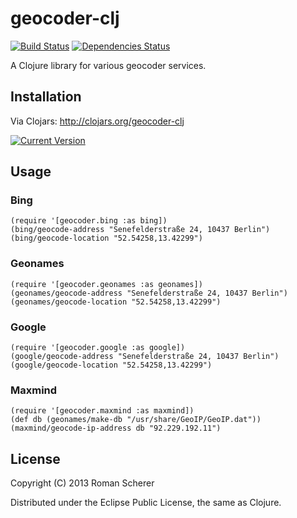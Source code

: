 # geocoder-clj
  [![Build Status](https://travis-ci.org/r0man/geocoder-clj.png)](https://travis-ci.org/r0man/geocoder-clj)
  [![Dependencies Status](http://jarkeeper.com/r0man/geocoder-clj/status.png)](http://jarkeeper.com/r0man/geocoder-clj)

A Clojure library for various geocoder services.

## Installation

Via Clojars: http://clojars.org/geocoder-clj

[![Current Version](https://clojars.org/geocoder-clj/latest-version.svg)](https://clojars.org/geocoder-clj)

## Usage

### Bing

    (require '[geocoder.bing :as bing])
    (bing/geocode-address "Senefelderstraße 24, 10437 Berlin")
    (bing/geocode-location "52.54258,13.42299")

### Geonames

    (require '[geocoder.geonames :as geonames])
    (geonames/geocode-address "Senefelderstraße 24, 10437 Berlin")
    (geonames/geocode-location "52.54258,13.42299")

### Google

    (require '[geocoder.google :as google])
    (google/geocode-address "Senefelderstraße 24, 10437 Berlin")
    (google/geocode-location "52.54258,13.42299")

### Maxmind

    (require '[geocoder.maxmind :as maxmind])
    (def db (geonames/make-db "/usr/share/GeoIP/GeoIP.dat"))
    (maxmind/geocode-ip-address db "92.229.192.11")

## License

Copyright (C) 2013 Roman Scherer

Distributed under the Eclipse Public License, the same as Clojure.
